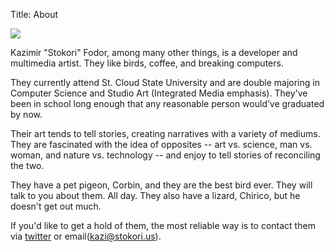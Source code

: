 Title: About

<img class="float-left" src="/thumbs/square/avatar1.png">

Kazimir "Stokori" Fodor, among many other things, is a developer and multimedia artist. They like birds, coffee, and breaking computers. 

They currently attend St. Cloud State University and are double majoring in Computer Science and Studio Art (Integrated Media emphasis). They've been in school long enough that any reasonable person would’ve graduated by now.

Their art tends to tell stories, creating narratives with a variety of mediums. They are fascinated with the idea of opposites -- art vs. science, man vs. woman, and nature vs. technology -- and enjoy to tell stories of reconciling the two.

They have a pet pigeon, Corbin, and they are the best bird ever. They will talk to you about them. All day. They also have a lizard, Chirico, but he doesn't get out much.

If you'd like to get a hold of them, the most reliable way is to contact them via [twitter](http://twitter.com/stokori) or email(kazi@stokori.us).